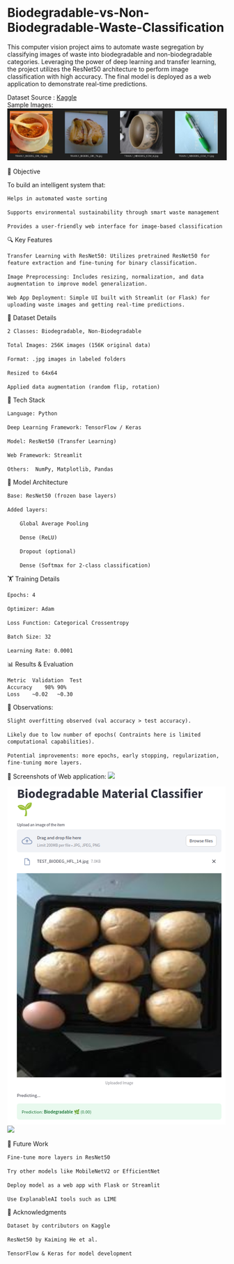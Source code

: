# Biodegradable-vs-Non-Biodegradable-Waste-Classification
This computer vision project aims to automate waste segregation by classifying images of waste into biodegradable and non-biodegradable categories. Leveraging the power of deep learning and transfer learning, the project utilizes the ResNet50 architecture to perform image classification with high accuracy. The final model is deployed as a web application to demonstrate real-time predictions.

Dataset Source : [Kaggle](https://www.kaggle.com/datasets/rayhanzamzamy/non-and-biodegradable-waste-dataset)<br>
Sample Images:
<img align="centre" alt="GIF" src="https://github.com/nivedi1925/Biodegradable-vs-Non-Biodegradable-Waste-Classification/blob/main/images/Screenshot%20from%202025-06-30%2000-03-53.png" />

🎯 Objective

To build an intelligent system that:

    Helps in automated waste sorting

    Supports environmental sustainability through smart waste management

    Provides a user-friendly web interface for image-based classification

    
🔍 Key Features

    Transfer Learning with ResNet50: Utilizes pretrained ResNet50 for feature extraction and fine-tuning for binary classification.

    Image Preprocessing: Includes resizing, normalization, and data augmentation to improve model generalization.

    Web App Deployment: Simple UI built with Streamlit (or Flask) for uploading waste images and getting real-time predictions.

📁 Dataset Details

    2 Classes: Biodegradable, Non-Biodegradable

    Total Images: 256K images (156K original data)

    Format: .jpg images in labeled folders

    Resized to 64x64

    Applied data augmentation (random flip, rotation)


🧰 Tech Stack

    Language: Python

    Deep Learning Framework: TensorFlow / Keras

    Model: ResNet50 (Transfer Learning)

    Web Framework: Streamlit 

    Others:  NumPy, Matplotlib, Pandas


🧠 Model Architecture

    Base: ResNet50 (frozen base layers)

    Added layers:

        Global Average Pooling

        Dense (ReLU)

        Dropout (optional)

        Dense (Softmax for 2-class classification)
        
🏋️ Training Details

    Epochs: 4

    Optimizer: Adam

    Loss Function: Categorical Crossentropy

    Batch Size: 32

    Learning Rate: 0.0001

📊 Results & Evaluation

    Metric	Validation	Test
    Accuracy	98%	90%
    Loss	~0.02	~0.30


🔎  Observations:

    Slight overfitting observed (val accuracy > test accuracy).

    Likely due to low number of epochs( Contraints here is limited computational capabilities).

    Potential improvements: more epochs, early stopping, regularization, fine-tuning more layers.

🎥 Screenshots of Web application:
![](images/ezgif.com-video-to-gif-converter(1).gif)

![](images/bio1.png) ![](images/images/bio2.png)





🧩 Future Work

    Fine-tune more layers in ResNet50

    Try other models like MobileNetV2 or EfficientNet

    Deploy model as a web app with Flask or Streamlit

    Use ExplanableAI tools such as LIME

🤝 Acknowledgments

    Dataset by contributors on Kaggle

    ResNet50 by Kaiming He et al.

    TensorFlow & Keras for model development

